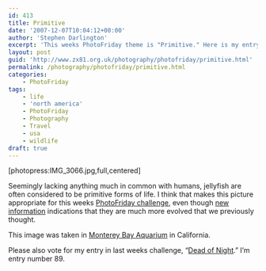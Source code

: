 ```yaml
---
id: 413
title: Primitive
date: '2007-12-07T10:04:12+00:00'
author: 'Stephen Darlington'
excerpt: 'This weeks PhotoFriday theme is "Primitive." Here is my entry.'
layout: post
guid: 'http://www.zx81.org.uk/photography/photofriday/primitive.html'
permalink: /photography/photofriday/primitive.html
categories:
    - PhotoFriday
tags:
    - life
    - 'north america'
    - PhotoFriday
    - Photography
    - Travel
    - usa
    - wildlife
draft: true
---
```


\[photopress:IMG\_3066.jpg,full,centered\]

Seemingly lacking anything much in common with humans, jellyfish are often considered to be primitive forms of life. I think that makes this picture appropriate for this weeks [PhotoFriday challenge](http://www.photofriday.com/archives/challenge/000726.php), even though [new information](http://community.livejournal.com/scyphistoma/4399.html) indications that they are much more evolved that we previously thought.

This image was taken in [Monterey Bay Aquarium](/travel/monterey-bay-aquarium.html) in California.

Please also vote for my entry in last weeks challenge, “[Dead of Night](http://www.photofriday.com/linkviewer.php?id=724).” I’m entry number 89.
